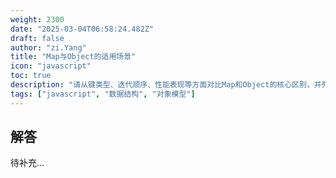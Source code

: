 ```yaml
---
weight: 2300
date: "2025-03-04T06:58:24.482Z"
draft: false
author: "zi.Yang"
title: "Map与Object的适用场景"
icon: "javascript"
toc: true
description: "请从键类型、迭代顺序、性能表现等方面对比Map和Object的核心区别，并列举三个适合使用Map数据结构的典型应用场景。"
tags: ["javascript", "数据结构", "对象模型"]
---
```


## 解答

待补充...
